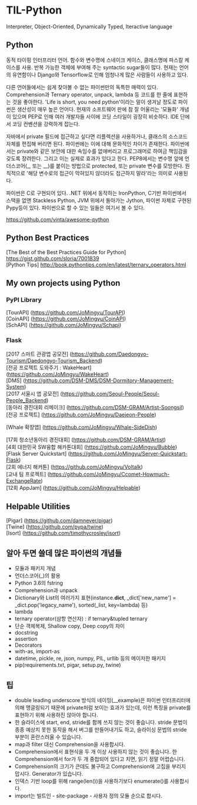 # TIL-Python
Interpreter, Object-Oriented, Dynamically Typed, Iteractive language

## Python
동적 타이핑 인터프리터 언어. 함수와 변수명에 스네이크 케이스, 클래스명에 파스칼 케이스를 사용. 반복 가능한 객체에 부여해 주는 syntactic sugar들이 많다. 현재는 언어의 유연함이나 Django와 Tensorflow로 인해 엄청나게 많은 사람들이 사용하고 있다.

다른 언어들에서는 쉽게 찾아볼 수 없는 파이썬만의 독특한 매력이 있다. Comprehension과 Ternary operator, unpack, lambda 등 코드를 한 줄에 표현하는 것을 좋아한다. 'Life is short, you need python'이라는 말이 생겨날 정도로 파이썬은 생산성이 매우 높은 언어다. 현재의 소프트웨어 판에 참 잘 어울리는 '모듈화' 개념이 있으며 PEP로 인해 여러 개발자들 사이에 코딩 스타일이 굉장히 비슷하다. IDE 단에서 코딩 컨벤션을 강력하게 잡는다.

자바에서 private 필드에 접근하고 싶다면 리플렉션을 사용하거나, 클래스의 소스코드 자체를 편집해 버리면 된다. 파이썬에는 이에 대해 문화적인 차이가 존재한다. 파이썬에서는 private와 같은 보안에 대한 속임수를 없애버리고 프로그래머로 하여금 책임감을 갖도록 장려한다. 그리고 이는 실제로 효과가 있다고 한다. PEP8에서는 변수명 앞에 언더스코어(_, 또는 __)를 붙이는 방법으로 protected, 또는 private 변수를 모방한다. 원칙적으로 '해당 변수로의 접근이 막혀있지 않더라도 접근하지 말라'라는 의미로 사용된다.

파이썬은 C로 구현되어 있다. .NET 위에서 동작하는 IronPython, C기반 파이썬에서 스택을 없앤 Stackless Python, JVM 위에서 돌아가는 Jython, 파이썬 자체로 구현된 Pypy등이 있다. 파이썬으로 할 수 있는 일들은 여기서 볼 수 있다.

<https://github.com/vinta/awesome-python>

## Python Best Practices
[The Best of the Best Practices Guide for Python] <https://gist.github.com/sloria/7001839>  
[Python Tips] <http://book.pythontips.com/en/latest/ternary_operators.html>

## My own projects using Python
### PyPI Library
[TourAPI] (https://github.com/JoMingyu/TourAPI)  
[CoinAPI] (https://github.com/JoMingyu/CoinAPI)  
[SchAPI] (https://github.com/JoMingyu/Schapi)  

### Flask
[2017 스마트 관광앱 공모전] (https://github.com/Daedongyo-Tourism/Daedongyo-Tourism_Backend)  
[전공 프로젝트 도와주기 : WakeHeart] (https://github.com/JoMingyu/WakeHeart)  
[DMS] (https://github.com/DSM-DMS/DSM-Dormitory-Management-System)  
[2017 서울시 앱 공모전] (https://github.com/Seoul-People/Seoul-People_Backend)  
[동아리 경진대회 리메이크] (https://github.com/DSM-GRAM/Artist-Soongsil)  
[전공 프로젝트] (https://github.com/JoMingyu/Daejeon-People)

[Whale 확장앱] (https://github.com/JoMingyu/Whale-SideDish)

[17회 청소년동아리 경진대회] (https://github.com/DSM-GRAM/Artist)  
[4회 대한민국 SW융합 해카톤대회] (https://github.com/JoMingyu/Bubble)  
[Flask Server Quickstart] (https://github.com/JoMingyu/Server-Quickstart-Flask)  
[2회 에너지 해커톤] (https://github.com/JoMingyu/Voltalk)  
[교내 팀 프로젝트] (https://github.com/JoMingyu/Ccomet-Howmuch-ExchangeRate)  
[12회 AppJam] (https://github.com/JoMingyu/Helpable)

## Helpable Utilities
[Pigar] (https://github.com/damnever/pigar)  
[Twine] (https://github.com/pypa/twine)  
[Isort] (https://github.com/timothycrosley/isort)

## 알아 두면 쓸데 많은 파이썬의 개념들
- 모듈과 패키지 개념
- 언더스코어(_)의 활용
- Python 3.6의 fstring
- Comprehension과 unpack
- Dictionary와 List의 여러가지 표현(instance.__dict__, _dict['new_name'] = _dict.pop('legacy_name'), sorted(_list, key=lambda) 등)
- lambda
- ternary operator(삼항 연산자) : if ternary&tupled ternary
- 단순 객체복제, Shallow copy, Deep copy의 차이
- docstring
- assertion
- Decorators
- with-as, import-as
- datetime, pickle, re, json, numpy, PIL, urllib 등의 메이저한 패키지
- pip(requirements.txt, pigar, setup.py, twine)

## 팁
- double leading underscore 방식의 네이밍(__example)은 파이썬 인터프리터에 의해 맹글링되기 때문에 private처럼 보이는 효과가 있는데, 이런 특징을 private를 표현하기 위해 사용하진 않아야 합니다.
- 한 슬라이스에 start, end, stride를 함께 쓰지 않는 것이 좋습니다. stride 문법이 종종 예상치 못한 동작을 해서 버그를 만들어내기도 하고, 슬라이싱 문법의 stride 부분이 혼란스러울 수 있습니다.
- map과 filter 대신 Comprehension을 사용합시다.
- Comprehension에서 표현식을 두 개 이상 사용하지 않는 것이 좋습니다. 한 Comprehension에서 for가 두 개 중첩되어 있다고 치면, 읽기 정말 어렵습니다.
- Comprehension의 크기가 큰데도 불구하고 Comprehension에 고집을 부리지 맙시다. Generator가 있습니다.
- 인덱스 기반 loop를 위해 range(len())을 사용하기보다 enumerate()를 사용합시다.
- import는 빌트인 - site-package - 사용자 정의 모듈 순으로 합시다.
